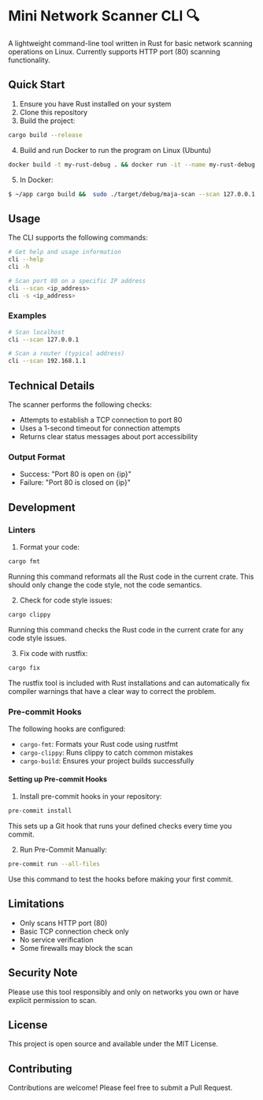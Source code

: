 # Mini Network Scanner CLI 🔍

A lightweight command-line tool written in Rust for basic network scanning operations on Linux. Currently supports HTTP port (80) scanning functionality. 

## Quick Start

1. Ensure you have Rust installed on your system
2. Clone this repository
3. Build the project:

```bash
cargo build --release
```

4. Build and run Docker to run the program on Linux (Ubuntu)

```bash
docker build -t my-rust-debug . && docker run -it --name my-rust-debug -v $(pwd):/home/developer/app my-rust-debug
```

5. In Docker:

```bash
$ ~/app cargo build &&  sudo ./target/debug/maja-scan --scan 127.0.0.1:8080 --src 127.0.0.1

```


## Usage

The CLI supports the following commands:

```bash
# Get help and usage information
cli --help
cli -h

# Scan port 80 on a specific IP address
cli --scan <ip_address>
cli -s <ip_address>
```

### Examples

```bash
# Scan localhost
cli --scan 127.0.0.1

# Scan a router (typical address)
cli --scan 192.168.1.1
```

## Technical Details

The scanner performs the following checks:
- Attempts to establish a TCP connection to port 80
- Uses a 1-second timeout for connection attempts
- Returns clear status messages about port accessibility

### Output Format

- Success: "Port 80 is open on {ip}"
- Failure: "Port 80 is closed on {ip}"

## Development

### Linters

1. Format your code:
```bash
cargo fmt
```
Running this command reformats all the Rust code in the current crate. This should only change the code style, not the code semantics.

2. Check for code style issues:
```bash
cargo clippy
```
Running this command checks the Rust code in the current crate for any code style issues.

3. Fix code with rustfix:
```bash
cargo fix
```
The rustfix tool is included with Rust installations and can automatically fix compiler warnings that have a clear way to correct the problem.

### Pre-commit Hooks

The following hooks are configured:
- `cargo-fmt`: Formats your Rust code using rustfmt
- `cargo-clippy`: Runs clippy to catch common mistakes
- `cargo-build`: Ensures your project builds successfully

#### Setting up Pre-commit Hooks

1. Install pre-commit hooks in your repository:
```bash
pre-commit install
```
This sets up a Git hook that runs your defined checks every time you commit.

2. Run Pre-Commit Manually:
```bash
pre-commit run --all-files
```
Use this command to test the hooks before making your first commit.

## Limitations

- Only scans HTTP port (80)
- Basic TCP connection check only
- No service verification
- Some firewalls may block the scan

## Security Note

Please use this tool responsibly and only on networks you own or have explicit permission to scan.

## License

This project is open source and available under the MIT License.

## Contributing

Contributions are welcome! Please feel free to submit a Pull Request.





